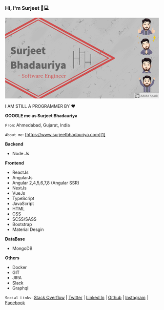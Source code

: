 ### Hi, I'm Surjeet 👋💻

![Surjeet Bhadauriya](https://github.com/suri66/suri66/blob/master/download%20(2).png)

I AM STILL A PROGRAMMER BY &hearts;

**GOOGLE me as Surjeet Bhadauriya**

`From`: Ahmedabad, Gujarat, India 

`About me`: [https://www.surjeetbhadauriya.com][1]

**Backend**

 - Node Js 

**Frontend**

- ReactJs
- AngularJs
- Angular 2,4,5,6,7,8 (Angular SSR)
- NextJs
- VueJs
- TypeScript
- JavaScript
- HTML
- CSS
- SCSS/SASS
- Bootstrap
- Material Desgin


**DataBase**

 - MongoDB

**Others**

- Docker
- GIT
- JIRA
- Slack
- Graphql

`Social Links`: [Stack Overflow][7] | [Twitter][2] | [Linked In][3] | [Github][4] | [Instagram][5] | [Facebook][6]


  [1]: https://www.surjeetbhadauriya.com
  [2]: https://twitter.com/catchme822
  [3]: https://in.linkedin.com/in/surjeet-bhadauriya-b26a1183
  [4]: https://github.com/suri66
  [5]: https://www.instagram.com/beingsurjeet/
  [6]: https://www.facebook.com/surjeetsingh.bhadauriya
  [7]: https://stackoverflow.com/users/5939058/surjeet-bhadauriya?tab=profile
